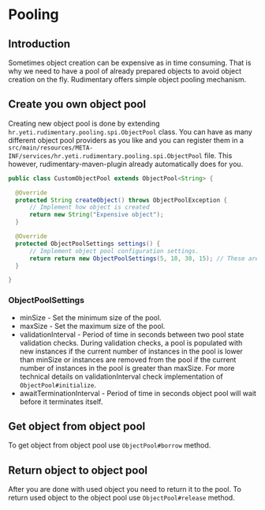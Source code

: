# Pooling

## Introduction
Sometimes object creation can be expensive as in time consuming. That is why we need to have a pool of already prepared objects to avoid object creation on the fly. Rudimentary offers simple object pooling mechanism.

## Create you own object pool
Creating new object pool is done by extending `hr.yeti.rudimentary.pooling.spi.ObjectPool` class. You can have as many different object pool providers as you like and you can register them in a `src/main/resources/META-INF/services/hr.yeti.rudimentary.pooling.spi.ObjectPool` file. This however, rudimentary-maven-plugin already automatically does for you.
```java
public class CustomObjectPool extends ObjectPool<String> {

  @Override
  protected String createObject() throws ObjectPoolException {
      // Implement how object is created
      return new String("Expensive object");
  }

  @Override
  protected ObjectPoolSettings settings() {
      // Implement object pool configuration settings.
      return return new ObjectPoolSettings(5, 10, 30, 15); // These are hard-coded values, you can use Rudimantary config for configurable values
  }

}
```
### ObjectPoolSettings
* minSize - Set the minimum size of the pool.
* maxSize - Set the maximum size of the pool.
* validationInterval - Period of time in seconds between two pool state validation checks. During validation
checks, a pool is populated with new instances if the current number of instances in the pool is lower than
minSize or instances are removed from the pool if the current number of instances in the pool is greater than
maxSize. For more technical details on validationInterval check implementation of `ObjectPool#initialize`.
* awaitTerminationInterval - Period of time in seconds object pool will wait before it terminates itself.

## Get object from object pool
To get object from object pool use `ObjectPool#borrow` method.

## Return object to object pool
After you are done with used object you need to return it to the pool. To return used object to the object pool use `ObjectPool#release` method.
